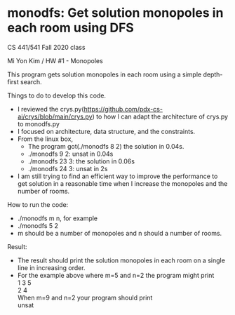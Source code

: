 # monodfs: Get solution monopoles in each room using DFS
CS 441/541 Fall 2020 class

Mi Yon Kim / HW #1 - Monopoles

This program gets solution monopoles in each room using a simple depth-first search.

Things to do to develop this code.
  * I reviewed the crys.py(https://github.com/pdx-cs-ai/crys/blob/main/crys.py) to how I can adapt the architecture of crys.py to monodfs.py
  * I focused on architecture, data structure, and the constraints.
  * From the linux box, 
    - The program got(./monodfs 8 2) the solution in 0.04s.
    - ./monodfs 9 2: unsat in 0.04s
    - ./monodfs 23 3: the solution in 0.06s
    - ./monodfs 24 3: unsat in 2s
  * I am still trying to find an efficient way to improve the performance to get solution in a reasonable time when I increase the monopoles and the number of rooms.
   
How to run the code:
  * ./monodfs m n, for example
  * ./monodfs 5 2
  * m should be a number of monopoles and n should a number of rooms.

Result:
  * The result should print the solution monopoles in each room on a single line in increasing order. 
  * For the example above where m=5 and n=2 the program might print\
    1 3 5\
    2 4\
    When m=9 and n=2 your program should print\
    unsat
